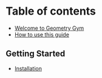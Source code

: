 # Table of contents

* [Welcome to Geometry Gym](README.md)
* [How to use this guide](how-to-use-this-guide.md)

## Getting Started

* [Installation](getting-started/untitled.md)

